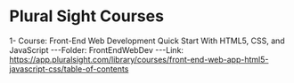 # Plural Sight Courses

1- Course: Front-End Web Development Quick Start With HTML5, CSS, and JavaScript
---Folder: FrontEndWebDev
---Link: https://app.pluralsight.com/library/courses/front-end-web-app-html5-javascript-css/table-of-contents
